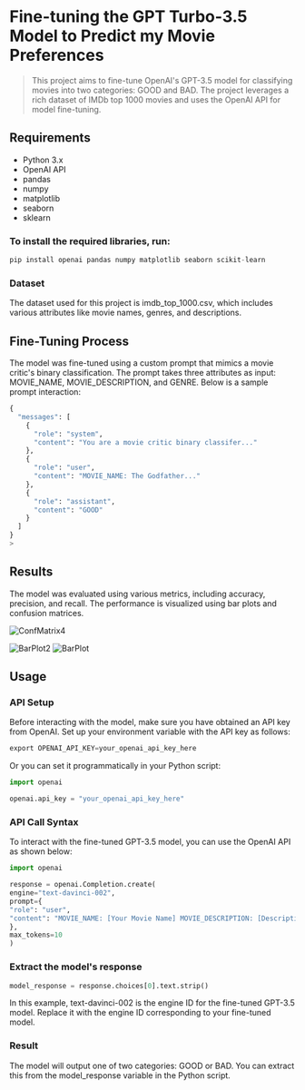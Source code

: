 
# Fine-tuning the GPT Turbo-3.5 Model to Predict my Movie Preferences

>This project aims to fine-tune OpenAI's GPT-3.5 model for classifying movies into two categories: GOOD and BAD. The project leverages a rich dataset of IMDb top 1000 movies and uses the OpenAI API for model fine-tuning.

## Requirements
- Python 3.x
- OpenAI API
- pandas
- numpy
- matplotlib
- seaborn
- sklearn

### To install the required libraries, run:

```python
pip install openai pandas numpy matplotlib seaborn scikit-learn
```

### Dataset
The dataset used for this project is imdb_top_1000.csv, which includes various attributes like movie names, genres, and descriptions.


## Fine-Tuning Process
The model was fine-tuned using a custom prompt that mimics a movie critic's binary classification. The prompt takes three attributes as input: MOVIE_NAME, MOVIE_DESCRIPTION, and GENRE. Below is a sample prompt interaction:

```python
{
  "messages": [
    {
      "role": "system",
      "content": "You are a movie critic binary classifer..."
    },
    {
      "role": "user",
      "content": "MOVIE_NAME: The Godfather..."
    },
    {
      "role": "assistant",
      "content": "GOOD"
    }
  ]
}
>
```
## Results
The model was evaluated using various metrics, including accuracy, precision, and recall. The performance is visualized using bar plots and confusion matrices.

![ConfMatrix4](https://github.com/pramitij/Fine-tune-GPT/assets/19503874/159e4a73-c4b8-4f69-bd05-5ec3338629b9)


![BarPlot2](https://github.com/pramitij/Fine-tune-GPT/assets/19503874/49bf26ea-d3da-4179-9822-0d1532a8f5ec)
![BarPlot](https://github.com/pramitij/Fine-tune-GPT/assets/19503874/1dc8f16c-d590-4c12-ad5d-19f9c6054157)

## Usage
### API Setup
Before interacting with the model, make sure you have obtained an API key from OpenAI. Set up your environment variable with the API key as follows:

```python
export OPENAI_API_KEY=your_openai_api_key_here
```

Or you can set it programmatically in your Python script:

```python
import openai

openai.api_key = "your_openai_api_key_here"

```

### API Call Syntax
To interact with the fine-tuned GPT-3.5 model, you can use the OpenAI API as shown below:

```python
import openai

response = openai.Completion.create(
engine="text-davinci-002",
prompt={
"role": "user",
"content": "MOVIE_NAME: [Your Movie Name] MOVIE_DESCRIPTION: [Description] GENRE: [Genre]"
},
max_tokens=10
)
```
### Extract the model's response

```python
model_response = response.choices[0].text.strip()
```

In this example, text-davinci-002 is the engine ID for the fine-tuned GPT-3.5 model. Replace it with the engine ID corresponding to your fine-tuned model.

### Result

The model will output one of two categories: GOOD or BAD. You can extract this from the model_response variable in the Python script.





